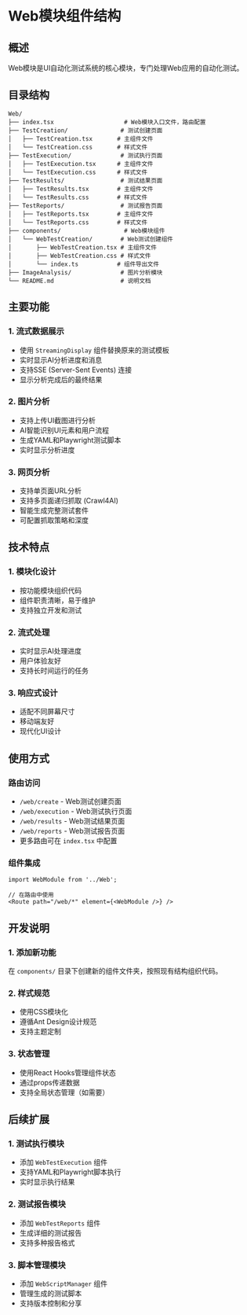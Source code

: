 # Web模块组件结构

## 概述
Web模块是UI自动化测试系统的核心模块，专门处理Web应用的自动化测试。

## 目录结构
```
Web/
├── index.tsx                    # Web模块入口文件，路由配置
├── TestCreation/               # 测试创建页面
│   ├── TestCreation.tsx       # 主组件文件
│   └── TestCreation.css       # 样式文件
├── TestExecution/              # 测试执行页面
│   ├── TestExecution.tsx      # 主组件文件
│   └── TestExecution.css      # 样式文件
├── TestResults/                # 测试结果页面
│   ├── TestResults.tsx        # 主组件文件
│   └── TestResults.css        # 样式文件
├── TestReports/                # 测试报告页面
│   ├── TestReports.tsx        # 主组件文件
│   └── TestReports.css        # 样式文件
├── components/                  # Web模块组件
│   └── WebTestCreation/        # Web测试创建组件
│       ├── WebTestCreation.tsx # 主组件文件
│       ├── WebTestCreation.css # 样式文件
│       └── index.ts           # 组件导出文件
├── ImageAnalysis/              # 图片分析模块
└── README.md                   # 说明文档
```

## 主要功能

### 1. 流式数据展示
- 使用 `StreamingDisplay` 组件替换原来的测试模板
- 实时显示AI分析进度和消息
- 支持SSE (Server-Sent Events) 连接
- 显示分析完成后的最终结果

### 2. 图片分析
- 支持上传UI截图进行分析
- AI智能识别UI元素和用户流程
- 生成YAML和Playwright测试脚本
- 实时显示分析进度

### 3. 网页分析
- 支持单页面URL分析
- 支持多页面递归抓取 (Crawl4AI)
- 智能生成完整测试套件
- 可配置抓取策略和深度

## 技术特点

### 1. 模块化设计
- 按功能模块组织代码
- 组件职责清晰，易于维护
- 支持独立开发和测试

### 2. 流式处理
- 实时显示AI处理进度
- 用户体验友好
- 支持长时间运行的任务

### 3. 响应式设计
- 适配不同屏幕尺寸
- 移动端友好
- 现代化UI设计

## 使用方式

### 路由访问
- `/web/create` - Web测试创建页面
- `/web/execution` - Web测试执行页面
- `/web/results` - Web测试结果页面
- `/web/reports` - Web测试报告页面
- 更多路由可在 `index.tsx` 中配置

### 组件集成
```tsx
import WebModule from '../Web';

// 在路由中使用
<Route path="/web/*" element={<WebModule />} />
```

## 开发说明

### 1. 添加新功能
在 `components/` 目录下创建新的组件文件夹，按照现有结构组织代码。

### 2. 样式规范
- 使用CSS模块化
- 遵循Ant Design设计规范
- 支持主题定制

### 3. 状态管理
- 使用React Hooks管理组件状态
- 通过props传递数据
- 支持全局状态管理（如需要）

## 后续扩展

### 1. 测试执行模块
- 添加 `WebTestExecution` 组件
- 支持YAML和Playwright脚本执行
- 实时显示执行结果

### 2. 测试报告模块
- 添加 `WebTestReports` 组件
- 生成详细的测试报告
- 支持多种报告格式

### 3. 脚本管理模块
- 添加 `WebScriptManager` 组件
- 管理生成的测试脚本
- 支持版本控制和分享
